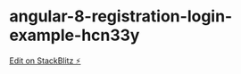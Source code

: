 # angular-8-registration-login-example-hcn33y

[Edit on StackBlitz ⚡️](https://stackblitz.com/edit/angular-8-registration-login-example-hcn33y)